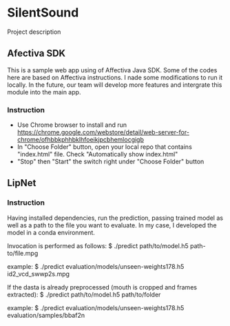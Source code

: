 # SilentSound
  Project description
  
## Afectiva SDK
This is a sample web app using of Affectiva Java SDK. Some of the codes here are based on Affectiva instructions. I nade some modifications to run it locally. In the future, our team will develop more features and intergrate this module into the main app.

### Instruction

* Use Chrome browser to install and run https://chrome.google.com/webstore/detail/web-server-for-chrome/ofhbbkphhbklhfoeikjpcbhemlocgigb
* In "Choose Folder" button, open your local repo that contains "index.html" file. Check "Automatically show index.html"
* "Stop" then "Start" the switch right under "Choose Folder" button

## LipNet


### Instruction
Having installed dependencies, run the prediction, passing trained model as well as a path to the file you want to evaluate. In my case, I developed the model in a conda environment.

Invocation is performed as follows:
$ ./predict path/to/model.h5 path-to/file.mpg

example:
$ ./predict evaluation/models/unseen-weights178.h5 id2_vcd_swwp2s.mpg

If the dasta is already preprocessed (mouth is cropped and frames extracted):
$ ./predict path/to/model.h5 path/to/folder

example:
$ ./predict evaluation/models/unseen-weights178.h5 evaluation/samples/bbaf2n
